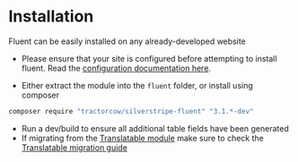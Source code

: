 # Installation

Fluent can be easily installed on any already-developed website

 * Please ensure that your site is configured before attempting to install fluent.
   Read the [configuration documentation here](configuration.md).

 * Either extract the module into the `fluent` folder, or install using composer

```bash
composer require "tractorcow/silverstripe-fluent" "3.1.*-dev"
```

 * Run a dev/build to ensure all additional table fields have been generated
 * If migrating from the [Translatable module](https://github.com/silverstripe/silverstripe-translatable) make
   sure to check the [Translatable migration guide](translatable.md)
